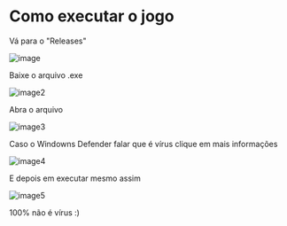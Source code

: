 # Como executar o jogo
Vá para o "Releases"

![image](https://github.com/user-attachments/assets/8dfdb04d-982d-45dc-b3d0-825b5e4701d8)

Baixe o arquivo .exe

![image2](https://github.com/user-attachments/assets/f93b0bb1-7b05-4a68-8b74-64ab14419f40)

Abra o arquivo

![image3](https://github.com/user-attachments/assets/11847c32-ad38-4109-9c45-46b24b78afd7)

Caso o Windowns Defender falar que é vírus clique em mais informações

![image4](https://github.com/user-attachments/assets/43e76dd1-403f-4dfe-b55e-549b8293ec21)

E depois em executar mesmo assim

![image5](https://github.com/user-attachments/assets/fefa2650-a4a8-4e7e-b257-8b2b26353153)

100% não é vírus :)
